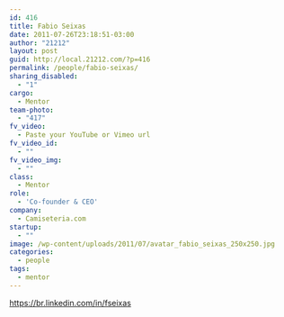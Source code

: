 ```yaml
---
id: 416
title: Fabio Seixas
date: 2011-07-26T23:18:51-03:00
author: "21212"
layout: post
guid: http://local.21212.com/?p=416
permalink: /people/fabio-seixas/
sharing_disabled:
  - "1"
cargo:
  - Mentor
team-photo:
  - "417"
fv_video:
  - Paste your YouTube or Vimeo url
fv_video_id:
  - ""
fv_video_img:
  - ""
class:
  - Mentor
role:
  - 'Co-founder & CEO'
company:
  - Camiseteria.com
startup:
  - ""
image: /wp-content/uploads/2011/07/avatar_fabio_seixas_250x250.jpg
categories:
  - people
tags:
  - mentor
---
```

https://br.linkedin.com/in/fseixas